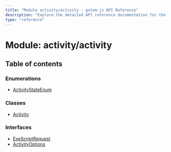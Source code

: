 ```yaml
---
title: "Module activity/activity - golem-js API Reference"
description: "Explore the detailed API reference documentation for the Module activity/activity within the golem-js SDK for the Golem Network."
type: "reference"
---
```

# Module: activity/activity

## Table of contents

### Enumerations

- [ActivityStateEnum](../enums/activity_activity.ActivityStateEnum)

### Classes

- [Activity](../classes/activity_activity.Activity)

### Interfaces

- [ExeScriptRequest](../interfaces/activity_activity.ExeScriptRequest)
- [ActivityOptions](../interfaces/activity_activity.ActivityOptions)

